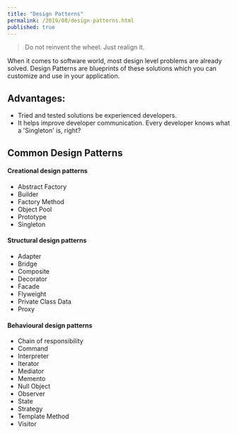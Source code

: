 ```yaml
---
title: "Design Patterns"
permalink: /2019/08/design-patterns.html
published: true
---
```


> Do not reinvent the wheel. Just realign it.

When it comes to software world, most design level problems are already solved. Design Patterns are blueprints of these solutions which you can customize and use in your application.

## Advantages:
- Tried and tested solutions be experienced developers.
- It helps improve developer communication. Every developer knows what a 'Singleton' is, right?

## Common Design Patterns
#### Creational design patterns
- Abstract Factory
- Builder
- Factory Method
- Object Pool
- Prototype
- Singleton

#### Structural design patterns
- Adapter
- Bridge
- Composite
- Decorator
- Facade
- Flyweight
- Private Class Data
- Proxy

#### Behavioural design patterns
- Chain of responsibility
- Command
- Interpreter
- Iterator
- Mediator
- Memento
- Null Object
- Observer
- State
- Strategy
- Template Method
- Visitor